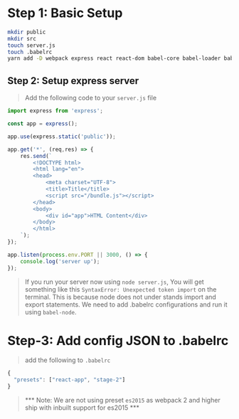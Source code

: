 # Step 1: Basic Setup



```sh
mkdir public
mkdir src
touch server.js
touch .babelrc
yarn add -D webpack express react react-dom babel-core babel-loader babel-preset-react-app file-loader css-loader babel-preset-stage-2
```

## Step 2: Setup express server

> Add the following code to your `server.js` file

```javascript
import express from 'express';

const app = express();

app.use(express.static('public'));

app.get('*', (req,res) => {
    res.send(`
        <!DOCTYPE html>
        <html lang="en">
        <head>
            <meta charset="UTF-8">
            <title>Title</title>
            <script src="/bundle.js"></script>
        </head>
        <body>
            <div id="app">HTML Content</div>
        </body>
        </html>
    `);
});

app.listen(process.env.PORT || 3000, () => {
    console.log('server up');
});
```

> If you run your server now using `node server.js`, You will get
> something like this `SyntaxError: Unexpected token import` on the
> terminal. This is because node does not under stands import and
> export statements. We need to add .babelrc configurations and run it
> using `babel-node`.

# Step-3: Add config JSON to .babelrc

> add the following to `.babelrc`

```javascript
{
  "presets": ["react-app", "stage-2"]
}
```

> *** Note: We are not using preset `es2015` as webpack 2 and higher ship with inbuilt support for es2015 ***